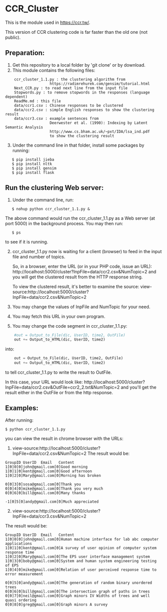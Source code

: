 # CCR_Cluster

This is the module used in https://ccr.tw/.

This version of CCR clustering code is far faster than the old one (not public).

## Preparation:
1. Get this repository to a local folder by 'git clone' or by download.
2. This module contains the following files:
```
    ccr_cluster_1.1.py : the clustering algorithm from 
                    https://radimrehurek.com/gensim/tutorial.html
    Next_CCR.py : to read next line from the input file
    Stopwords.py : to remove stopwords in the responses (language dependent)
    ReadMe.md : this file
    data/ccr1.csv : Chinese responses to be clustered
    data/ccr2.csv : simple English responses to show the clustering result
    data/ccr3.csv : example sentences from 
                    Deerwester et al. (1990): Indexing by Latent Semantic Analysis
                    http://www.cs.bham.ac.uk/~pxt/IDA/lsa_ind.pdf
                    to show the clustering result
```
3. Under the command line in that folder, install some packages by running:
```
   $ pip install jieba
   $ pip install nltk
   $ pip install gensim
   $ pip install flask
```

## Run the clustering Web server:
1. Under the command line, run:
```
   $ nohup python ccr_cluster_1.1.py &
```
The above command would run the ccr_cluster_1.1.py as a Web server 
(at port 5000) in the background process. You may then run:
```
   $ ps
```
to see if it is running.

2. ccr_cluster_1.1.py now is waiting for a client (browser) to 
   feed in the input file and number of topics.

   So, in a browser, enter the URL (or in your PHP code, issue an URL):
   http://localhost:5000/cluster?InpFile=data/ccr2.csv&NumTopic=2
   and you will get the clustered result from the HTTP response string.

   To view the clustered result, it's better to examine the source:
   view-source:http://localhost:5000/cluster?InpFile=data/ccr2.csv&NumTopic=2

3. You may change the values of InpFile and NumTopic for your need.
4. You may fetch this URL in your own program.
5. You may change the code segment in ccr_cluster_1.1.py:
```python
    #out = Output_to_File(dic, UserID, time2, OutFile)
    out += Output_to_HTML(dic, UserID, time2)
```
into:
```python
    out = Output_to_File(dic, UserID, time2, OutFile)
    out += Output_to_HTML(dic, UserID, time2)
```
to tell ccr_cluster_1.1.py to write the result to OutFile.

In this case, your URL would look like:
http://localhost:5000/cluster?InpFile=data/ccr2.csv&OutFile=ccr2_2.txt&NumTopic=2
and you'll get the result either in the OutFile or from the http response.

## Examples:
After running: 
```
$ python ccr_cluster_1.1.py
```
you can view the result in chrome browser with the URLs:

1. view-source:http://localhost:5000/cluster?InpFile=data/ccr2.csv&NumTopic=2 
The result would be:
```
GroupID	UserID	Email	Content
1[Θ]0[Θ]john@gmail.com[Θ]Good morning
1[Θ]1[Θ]kent@gmail.com[Θ]Good afternoon
1[Θ]2[Θ]Mary@gmail.com[Θ]Morning has broken

0[Θ]3[Θ]sosa@gmail.com[Θ]Thank you
0[Θ]4[Θ]mike@gmail.com[Θ]Thank you very much
0[Θ]6[Θ]bill@gmail.com[Θ]Many thanks

-1[Θ]5[Θ]andy@gmail.com[Θ]Much appreciated
```

2. view-source:http://localhost:5000/cluster?InpFile=data/ccr3.csv&NumTopic=2

The result would be:
```
GroupID	UserID	Email	Content
1[Θ]0[Θ]john@gmail.com[Θ]Human machine interface for lab abc computer applications
1[Θ]1[Θ]kent@gmail.com[Θ]A survey of user opinion of computer system response time
1[Θ]2[Θ]Mary@gmail.com[Θ]The EPS user interface management system
1[Θ]3[Θ]boby@gmail.com[Θ]System and human system engineering testing of EPS
1[Θ]4[Θ]mike@gmail.com[Θ]Relation of user perceived response time to error measurement

0[Θ]5[Θ]andy@gmail.com[Θ]The generation of random binary unordered trees
0[Θ]6[Θ]bill@gmail.com[Θ]The intersection graph of paths in trees
0[Θ]7[Θ]neil@gmail.com[Θ]Graph minors IV Widths of trees and well quasi ordering
0[Θ]8[Θ]greg@gmail.com[Θ]Graph minors A survey
```